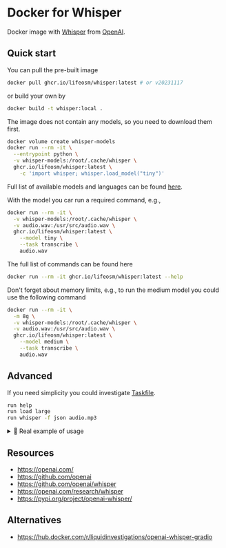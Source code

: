 # Docker for Whisper

Docker image with [Whisper](https://github.com/openai/whisper)
from [OpenAI](https://openai.com/).

## Quick start

You can pull the pre-built image

```bash
docker pull ghcr.io/lifeosm/whisper:latest # or v20231117
```

or build your own by

```bash
docker build -t whisper:local .
```

The image does not contain any models, so you need to download them first.

```bash
docker volume create whisper-models
docker run --rm -it \
  --entrypoint python \
  -v whisper-models:/root/.cache/whisper \
  ghcr.io/lifeosm/whisper:latest \
    -c 'import whisper; whisper.load_model("tiny")'
```

Full list of available models and languages can be found [here][models].

With the model you car run a required command, e.g.,

```bash
docker run --rm -it \
  -v whisper-models:/root/.cache/whisper \
  -v audio.wav:/usr/src/audio.wav \
  ghcr.io/lifeosm/whisper:latest \
    --model tiny \
    --task transcribe \
    audio.wav
```

The full list of commands can be found here

```bash
docker run --rm -it ghcr.io/lifeosm/whisper:latest --help
```

Don't forget about memory limits, e.g., to run the medium model
you could use the following command

```bash
docker run --rm -it \
  -m 8g \
  -v whisper-models:/root/.cache/whisper \
  -v audio.wav:/usr/src/audio.wav \
  ghcr.io/lifeosm/whisper:latest \
    --model medium \
    --task transcribe \
    audio.wav
```

## Advanced

If you need simplicity you could investigate [Taskfile](./Taskfile).

```bash
run help
run load large
run whisper -f json audio.mp3
```

<details>
  <summary>💼 Real example of usage</summary>

Details are [here][example],

```bash
whisper() {
  local model=small memory args=("${@}")

  while [[ $# -gt 0 ]]; do
    case "${1}" in
    --model) model=${2} && shift 2 ;;
    *) shift 1 ;;
    esac
  done

  case "${model}" in
  tiny | tiny.en) memory=(-m 1g) ;;
  base | base.en) memory=(-m 1g) ;;
  small | small.en) memory=(-m 2g) ;;
  medium | medium.en) memory=(-m 5g) ;;
  large) memory=(-m 10g) ;;
  *) echo "unknown size: ${model}" >&2 && return 1 ;;
  esac

  docker run --rm -it \
    "${memory[@]}" \
    -v whisper-models:/root/.cache/whisper \
    -v "$(pwd)":/usr/src \
    ghcr.io/lifeosm/whisper:latest "${args[@]}"
}

transcribe() {
  whisper \
    --model small \
    --task transcribe \
    --language ru \
    -f vtt \
    "${@}"
}
```
</details>

## Resources

- https://openai.com/
- https://github.com/openai
- https://github.com/openai/whisper
- https://openai.com/research/whisper
- https://pypi.org/project/openai-whisper/

## Alternatives

- https://hub.docker.com/r/liquidinvestigations/openai-whisper-gradio

[models]:   https://github.com/openai/whisper?tab=readme-ov-file#available-models-and-languages
[example]:  https://github.com/kamilsk/dotfiles/commit/dce0b935e6cb99473ae499e69394b99b45b837f1
